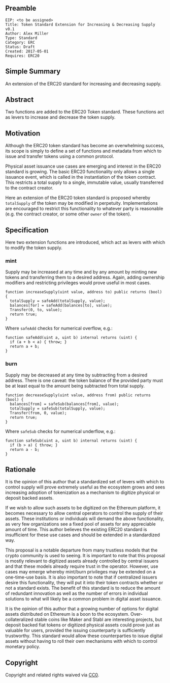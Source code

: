 ## Preamble

    EIP: <to be assigned>
    Title: Token Standard Extension for Increasing & Decreasing Supply v0.1
    Author: Alex Miller
    Type: Standard
    Category: ERC
    Status: Draft
    Created: 2017-05-01
    Requires: ERC20

## Simple Summary
An extension of the ERC20 standard for increasing and decreasing supply.

## Abstract
Two functions are added to the ERC20 Token standard. These functions act as levers to increase and decrease the token supply.

## Motivation
Although the ERC20 token standard has become an overwhelming success, its scope is simply to define a set of functions and metadata from which to issue and transfer tokens using a common protocol.

Physical asset issuance use cases are emerging and interest in the ERC20 standard is growing. The basic ERC20 functionality only allows a single issuance event, which is called in the instantiation of the token contract. This restricts a total supply to a single, immutable value, usually transferred to the contract creator.

Here an extension of the ERC20 token standard is proposed whereby `totalSupply` of the token may be modified in perpetuity. Implementations are encouraged to restrict this functionality to whatever party is reasonable (e.g. the contract creator, or some other `owner` of the token).

## Specification
Here two extension functions are introduced, which act as levers with which to modify the token supply.

### mint

Supply may be increased at any time and by any amount by minting new tokens and transferring them to a desired address. Again, adding ownership modifiers and restricting privileges would prove useful in most cases.

```
function increaseSupply(uint value, address to) public returns (bool) {
  totalSupply = safeAdd(totalSupply, value);
  balances[for] = safeAdd(balances[to], value);
  Transfer(0, to, value);
  return true;
}
```

Where `safeAdd` checks for numerical overflow, e.g.:
```
function safeAdd(uint a, uint b) internal returns (uint) {
  if (a + b < a) { throw; }
  return a + b;
}
```

### burn

Supply may be decreased at any time by subtracting from a desired address. There is one caveat: the token balance of the provided party must be at least equal to the amount being subtracted from total supply.

```
function decreaseSupply(uint value, address from) public returns (bool) {
  balances[from] = safeSub(balances[from], value);
  totalSupply = safeSub(totalSupply, value);  
  Transfer(from, 0, value);
  return true;
}
```

Where `safeSub` checks for numerical underflow, e.g.:
```
function safeSub(uint a, uint b) internal returns (uint) {
  if (b > a) { throw; }
  return a - b;
}
```

## Rationale

It is the opinion of this author that a standardized set of levers with which to control supply will prove extremely useful as the ecosystem grows and sees increasing adoption of tokenization as a mechanism to digitize physical or deposit backed assets.

If we wish to allow such assets to be digitized on the Ethereum platform, it becomes necessary to allow central operators to control the supply of their assets. These institutions or individuals will demand the above functionality, as very few organizations see a fixed pool of assets for any appreciable amount of time. This author believes the existing ERC20 standard is insufficient for these use cases and should be extended in a standardized way.

This proposal is a notable departure from many trustless models that the crypto community is used to seeing. It is important to note that this proposal is mostly relevant to digitized assets already controlled by central issuers and that these models already require trust in the operator. However, use cases may emerge whereby mint/burn privileges may be extended on a one-time-use basis. It is also important to note that if centralized issuers desire this functionality, they will put it into their token contracts whether or not a standard exists.
The benefit of this standard is to reduce the amount of redundant innovation as well as the number of errors in individual solutions to what will likely be a common problem in digital asset issuance.

It is the opinion of this author that a growing number of options for digital assets distributed on Ethereum is a boon to the ecosystem. Over-collateralized stable coins like Maker and Stabl are interesting projects, but deposit backed fiat tokens or digitized physical assets could prove just as valuable for users, provided the issuing counterparty is sufficiently trustworthy. This standard would allow these counterparties to issue digital assets without having to roll their own mechanisms with which to control monetary policy.

## Copyright
Copyright and related rights waived via [CC0](https://creativecommons.org/publicdomain/zero/1.0/).
